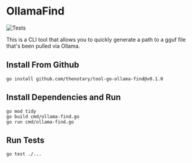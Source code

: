 # OllamaFind
![Tests](https://github.com/thenotary/tool-go-ollama-find/actions/workflows/build.yml/badge.svg)

This is a CLI tool that allows you to quickly generate a path to a gguf file that's been pulled via Ollama.


## Install From Github

    go install github.com/thenotary/tool-go-ollama-find@v0.1.0


## Install Dependencies and Run

    go mod tidy
    go build cmd/ollama-find.go
    go run cmd/ollama-find.go


## Run Tests

    go test ./...

